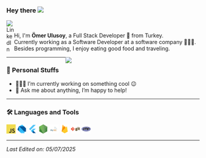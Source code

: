 ### Hey there <img src="https://media.giphy.com/media/hvRJCLFzcasrR4ia7z/giphy.gif" width="20" />

<a href="https://www.linkedin.com/in/omerulusoy/">
  <img align="left" alt="LinkedIn" width="20" src="https://content.linkedin.com/content/dam/me/business/en-us/amp/brand-site/v2/bg/LI-Bug.svg.original.svg" />
</a>

<br/>

Hi, I'm **Ömer Ulusoy**, a Full Stack Developer 🚀 from Turkey.  
Currently working as a Software Developer at a software company 🙍🏽‍♂️.  
Besides programming, I enjoy eating good food and traveling.

<img align="right" src="https://github.com/abhisheknaiidu/abhisheknaiidu/blob/master/code.gif?raw=true" width="350" />

---

### 🧠 Personal Stuffs

- 👨🏽‍💻 I’m currently working on something cool 😉  
- 💬 Ask me about anything, I’m happy to help!

---

### 🛠️ Languages and Tools

<p>
  <img src="https://raw.githubusercontent.com/github/explore/main/topics/javascript/javascript.png" alt="JavaScript" width="24" />
  <img src="https://raw.githubusercontent.com/github/explore/main/topics/dart/dart.png" alt="Dart" width="24" />
  <img src="https://raw.githubusercontent.com/github/explore/main/topics/flutter/flutter.png" alt="Flutter" width="24" />
  <img src="https://raw.githubusercontent.com/github/explore/main/topics/nodejs/nodejs.png" alt="Node.js" width="24" />
  <img src="https://raw.githubusercontent.com/github/explore/main/topics/mysql/mysql.png" alt="MySQL" width="24" />
  <img src="https://raw.githubusercontent.com/github/explore/main/topics/firebase/firebase.png" alt="Firebase" width="24" />
  <img src="https://raw.githubusercontent.com/github/explore/main/topics/git/git.png" alt="Git" width="24" />
  <img src="https://raw.githubusercontent.com/github/explore/main/topics/php/php.png" alt="PHP" width="24" />
</p>

---

_Last Edited on: 05/07/2025_
